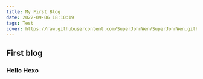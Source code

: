 ```yaml
---
title: My First Blog
date: 2022-09-06 18:10:19
tags: Test
cover: https://raw.githubusercontent.com/SuperJohnWen/SuperJohnWen.github.io/master/img/dsci549.png
---
```

## First blog

### Hello Hexo
